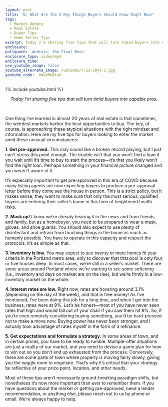 ```yaml
---
layout: post
title: 'Q: What Are the 5 Key Things Buyers Should Know Right Now?'
tags:
  - Market Update
  - Real Estate
  - Buyer Tips
  - Home Seller Tips
excerpt: Today I’m sharing five tips that will turn timid buyers into capable pros.
enclosure:
pullquote: 'Andross, the Final Boss'
enclosure_type: video/mp4
enclosure_time:
use_youtube_image: false
youtube_alternate_image: /uploads/7-13-20yt-1.jpg
youtube_code: _KmsVRo6tsU
---
```


{% include youtube.html %}

<center><em>Today I&rsquo;m sharing five tips that will turn timid buyers into capable pros.</em></center>

&nbsp;&nbsp;

One thing I’ve learned in almost 20 years of real estate is that sometimes, the weirdest markets harbor the best opportunities to buy. The key, of course, is approaching these atypical situations with the right mindset and information. Here are my five tips for buyers looking to enter the market amid these unusual circumstances:&nbsp;&nbsp;

**1\. Get pre-approved.** This may sound like a broken record playing, but I just can't stress this point enough. The trouble isn’t that you won’t find a loan if you wait until it’s time to buy to start the process—it’s that you likely won’t find the *right* loan. Perhaps something in your financial picture changed and you weren’t aware of it.&nbsp;

It’s especially important to get pre-approved in this era of COVID because many listing agents are now expecting buyers to produce a pre-approval letter before they come see the house in person. This is a strict policy, but it makes sense; they want to make sure that only the most serious, qualified buyers are entering their seller’s home in this time of heightened health risks.&nbsp;

**2\. Mask up\!** I know we’re already hearing it in the news and from friends and family, but as a homebuyer, you need to be prepared to wear a mask, gloves, and shoe guards. You should also expect to use plenty of disinfectant and refrain from touching things in the home as much as humanly possible. You have to operate in this capacity and respect the protocols; it’s as simple as that.&nbsp;

**3\. Inventory is low.** You may expect to see twenty or more homes fit your criteria in the Portland metro area, only to discover that that pool is only four or five houses deep. In most cases, we’re still in a seller’s market. There are some areas around Portland where we’re starting to see some softening (i.e., inventory and days on market are on the rise), but we’re firmly in a low-inventory market on the whole.&nbsp;

**4\. Interest rates are low.** Right now, rates are hovering around 3.1% (depending on the day of the week), and that is free money\! As I’ve mentioned, I’ve been doing this job for a long time, and when I got into the business, rates were at 9%. Let’s be honest—most of you have never seen rates that high and would fall out of your chair if you saw them hit 9%. So, if you’re even remotely considering buying something, you’d be hard-pressed not to make a move now. Buying power has never been stronger, and I actually took advantage of rates myself in the form of a refinance.&nbsp;

**5\. Get expectations and formulate a strategy.** In some areas of town, and in certain prices, you have to be ready to rumble. Multiple-offer situations are just a reality of our market, and you need to devise a game plan for how to win out so you don’t end up exhausted from the process. Conversely, there are some parts of town where property is moving fairly slowly, giving you the wiggle room to negotiate. That’s why it’s critical that your strategy be reflective of your price point, location, and other needs.&nbsp;

Most of these tips aren’t necessarily ground-breaking paradigm shifts, but nonetheless it’s now more important than ever to remember them. If you have questions about the market or getting pre-approved, need a lender recommendation, or anything else, please reach out to us by phone or email. We’re always happy to help.